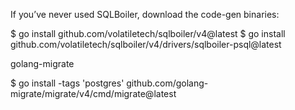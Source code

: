 If you’ve never used SQLBoiler, download the code-gen binaries:

$ go install github.com/volatiletech/sqlboiler/v4@latest
$ go install github.com/volatiletech/sqlboiler/v4/drivers/sqlboiler-psql@latest


golang-migrate

$ go install -tags 'postgres' github.com/golang-migrate/migrate/v4/cmd/migrate@latest